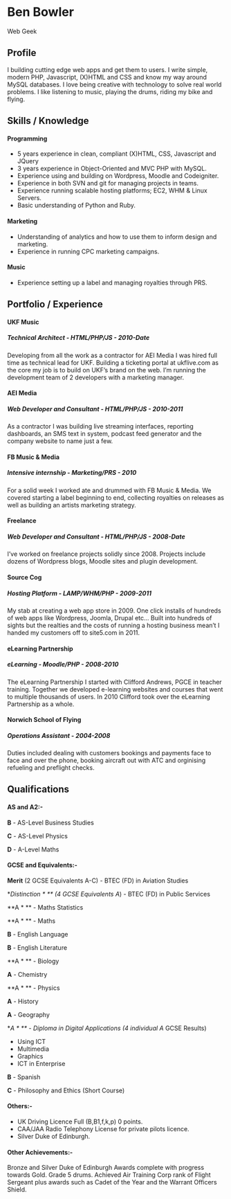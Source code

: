 # Ben Bowler

Web Geek

## ProfileI building cutting edge web apps and get them to users. I write simple, modern PHP, Javascript, (X)HTML and CSS and know my way around MySQL databases. I love being creative with technology to solve real world problems. I like listening to music, playing the drums, riding my bike and flying.## Skills / Knowledge#### Programming * 5 years experience in clean, compliant (X)HTML, CSS,  Javascript and JQuery * 3 years experience in Object-Oriented and MVC PHP with MySQL. * Experience using and building on Wordpress, Moodle and Codeigniter. * Experience in both SVN and git for managing projects in teams. * Experience running scalable hosting platforms; EC2, WHM & Linux Servers. * Basic understanding of Python and Ruby.
#### Marketing
 * Understanding of analytics and how to use them to inform design and marketing. * Experience in running CPC marketing campaigns.#### Music
 * Experience setting up a label and managing royalties through PRS.
## Portfolio / Experience
#### UKF Music
##### Technical Architect - HTML/PHP/JS - 2010-DateDeveloping from all the work as a contractor for AEI Media I was hired full time as technical lead for UKF. Building a ticketing portal at ukflive.com as the core my job is to build on UKF’s brand on the web. I’m running the development team of 2 developers with a marketing manager.#### AEI Media
##### Web Developer and Consultant - HTML/PHP/JS - 2010-2011As a contractor I was building live streaming interfaces, reporting dashboards, an SMS text in system, podcast feed generator and the company website to name just a few.#### FB Music & Media 
##### Intensive internship - Marketing/PRS - 2010For a solid week I worked ate and drummed with FB Music & Media. We covered starting a label beginning to end, collecting royalties on releases as well as building an artists marketing strategy.

#### Freelance

##### Web Developer and Consultant - HTML/PHP/JS - 2008-Date
I’ve worked on freelance projects solidly since 2008. Projects include dozens of Wordpress blogs, Moodle sites and plugin development. 
#### Source Cog
##### Hosting Platform - LAMP/WHM/PHP - 2009-2011
My stab at creating a web app store in 2009. One click installs of hundreds of web apps like Wordpress, Joomla, Drupal etc... Built into hundreds of sights but the realties and the costs of running a hosting business mean’t I handed my customers off to site5.com in 2011.
#### eLearning Partnership
##### eLearning - Moodle/PHP - 2008-2010
The eLearning Partnership I started with Clifford Andrews, PGCE in teacher training. Together we developed e-learning websites and courses that went to multiple thousands of users. In 2010 Clifford took over the eLearning Partnership as a whole.
#### Norwich School of Flying
##### Operations Assistant - 2004-2008
Duties included dealing with customers bookings and payments face to face and over the phone, booking aircraft out with ATC and orginising refueling and preflight checks.
## Qualifications
#### AS and A2:-
**B** - AS-Level Business Studies
**C** - AS-Level Physics
**D** - A-Level Maths
#### GCSE and Equivalents:-
**Merit** (2 GCSE Equivalents A-C) - BTEC (FD) in Aviation Studies
**Distinction * ** (4 GCSE Equivalents A*) - BTEC (FD) in Public Services
**A * ** - Maths Statistics
**A * ** - Maths
**B** - English Language
**B** - English Literature
**A * ** - Biology
**A** - Chemistry
**A * ** - Physics
**A** - History
**A** - Geography
**A * ** - Diploma in Digital Applications (4 individual A* GCSE Results)
- Using ICT- Multimedia- Graphics- ICT in Enterprise**B** - Spanish
**C** - Philosophy and Ethics (Short Course)
#### Others:-
 - UK Driving Licence Full (B,B1,f,k,p) 0 points. - CAA/JAA Radio Telephony License for private pilots licence. - Silver Duke of Edinburgh.#### Other Achievements:-
Bronze and Silver Duke of Edinburgh Awards complete with progress towards Gold. Grade 5 drums. Achieved Air Training Corp rank of Flight Sergeant plus awards such as Cadet of the Year and the Warrant Officers Shield.
